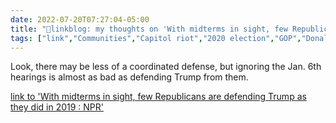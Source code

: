 ```yaml
---
date: 2022-07-20T07:27:04-05:00
title: "🔗linkblog: my thoughts on 'With midterms in sight, few Republicans are defending Trump as they did in 2019 : NPR'"
tags: ["link","Communities","Capitol riot","2020 election","GOP","Donald Trump"]
---
```

Look, there may be less of a coordinated defense, but ignoring the Jan. 6th hearings is almost as bad as defending Trump from them.
 

[link to 'With midterms in sight, few Republicans are defending Trump as they did in 2019 : NPR'](https://www.npr.org/2022/07/20/1112352638/trump-jan-6-republican-defending-impeachment)
